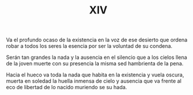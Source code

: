 ﻿---
title: XIV
categories:
- 111 sonetos
---

Va el profundo ocaso de la existencia
en la voz de ese desierto que ordena
robar a todos los seres la esencia
por ser la voluntad de su condena.

Serán tan grandes la nada y la ausencia
en el silencio que a los cielos llena
de la joven muerte con su presencia
la misma sed hambrienta de la pena.

Hacia el hueco va toda la nada
que habita en la existencia
y vuela oscura, muerta en soledad
la huella inmensa de cielo y ausencia
que va frente al eco de libertad
de lo nacido muriendo se su hada.

